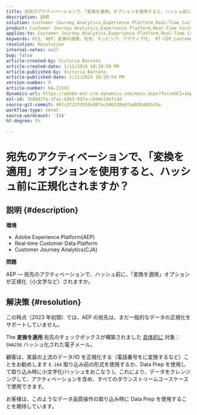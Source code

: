 ```yaml
---
title: 宛先のアクティベーションで、「変換を適用」オプションを使用すると、ハッシュ前に正規化されますか？
description: 説明
solution: Customer Journey Analytics,Experience Platform,Real-Time Customer Data Platform
product: Customer Journey Analytics,Experience Platform,Real-Time Customer Data Platform
applies-to: Customer Journey Analytics,Experience Platform,Real-Time Customer Data Platform
keywords: KCS, AEP，変換の適用，宛先，マッピング，アクティブ化， RT-CDP,Customer Journey Analytics，正規化， Adobe Experience Platform
resolution: Resolution
internal-notes: null
bug: false
article-created-by: Victoria Barnato
article-created-date: 1/11/2024 10:28:50 PM
article-published-by: Victoria Barnato
article-published-date: 1/11/2024 10:29:54 PM
version-number: 9
article-number: KA-21591
dynamics-url: https://adobe-ent.crm.dynamics.com/main.aspx?forceUCI=1&pagetype=entityrecord&etn=knowledgearticle&id=642f12ca-d0b0-ee11-a569-6045bd006704
exl-id: 3b88d2fa-1fa1-43b3-937a-cb94e1defcdd
source-git-commit: 46fc2f23fd556a987acb96338b6fad03b489141e
workflow-type: tm+mt
source-wordcount: '154'
ht-degree: 5%

---
```


# 宛先のアクティベーションで、「変換を適用」オプションを使用すると、ハッシュ前に正規化されますか？

## 説明 {#description}


<b>環境</b>

- Adobe Experience Platform(AEP)
- Real-time Customer Data Platform
- Customer Journey Analytics(CJA)




<b>問題</b>


AEP — 宛先のアクティベーションで、ハッシュ前に、「変換を適用」オプションが正規化（小文字など）されますか。


## 解決策 {#resolution}


この時点（2023 年初頭）では、AEP の宛先は、まだ一般的なデータの正規化をサポートしていません。


The <b>変換を適用</b> 宛先のチェックボックスが構築されました <u>具体的に</u> 対象： `SHA256` ハッシュ化された電子メール。


顧客は、実装の上流のデータ/ID を正規化する（電話番号をに変換するなど）ことをお勧めします `E.164` 取り込み前の形式を使用するか、Data Prep を使用して取り込み時に小文字化/ハッシュをおこなう )。これにより、データをクレンジングして、アクティベーションを含め、すべてのダウンストリームユースケースで使用できます。

お客様は、このようなデータ品質操作の取り込み時に Data Prep を使用することを期待しています。
